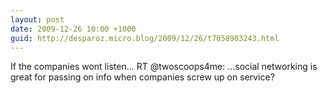```yaml
---
layout: post
date: 2009-12-26 10:00 +1000
guid: http://desparoz.micro.blog/2009/12/26/t7058903243.html
---
```

If the companies wont listen... RT @twoscoops4me: ...social networking is great for passing on info when companies screw up on service?
